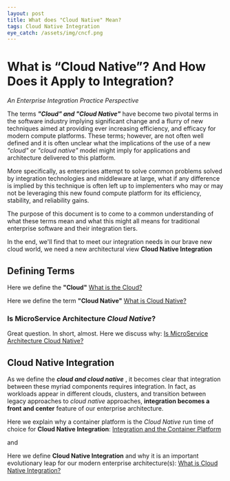 ```yaml
---
layout: post
title: What does "Cloud Native" Mean?
tags: Cloud Native Integration 
eye_catch: /assets/img/cncf.png
---
```


# What is “Cloud Native”? And How Does it Apply to Integration? 
*An Enterprise Integration Practice Perspective* 

The terms ***"Cloud" and "Cloud Native"*** have become two pivotal terms in the software industry implying significant change and a flurry of new techniques aimed at providing ever increasing efficiency, and efficacy 
for modern compute platforms. These terms; however, are not often well defined and it is often unclear what the implications of the use of a new *"cloud"* or *"cloud native"* model might imply for applications and architecture delivered to this platform. 

More specifically, as enterprises attempt to solve common problems solved by integration technologies and middleware at large, what if any difference is implied by this technique is often left up to implementers who may or may not be leveraging this new found compute platform for its efficiency, stability, and reliability gains. 

The purpose of this document is to come to a common understanding of what these terms mean and what this might all means for traditional enterprise software and their integration tiers. 

In the end, we'll find that to meet our integration needs in our brave new cloud world, we need a new architectural view **Cloud Native Integration** 

## Defining Terms

Here we define the **"Cloud"** [What is the Cloud?](https://github.com/mike-costello/cloud-native-integration/blob/master/definition-cloud.md)

Here we define the term **"Cloud Native"** [What is Cloud Native?](cloud-native/definition-cloudnative.md)

### Is MicroService Architecture *Cloud Native*?
Great question. In short, almost. Here we discuss why: [Is MicroService Architecture Cloud Native?](/assets/cloud-native/msa-cloudnative.md)

## **Cloud Native Integration**  
As we define the ***cloud and cloud native*** , it becomes clear that integration between these myriad components requires integration. In fact, as workloads appear in different clouds, clusters, and transition between legacy approaches to *cloud native* approaches, **integration becomes a front and center** feature of our enterprise architecture. 

Here we explain why a container platform is the *Cloud Native* run time of choice for **Cloud Native Integration**: [Integration and the Container Platform](cloud-native-container-platform.md)

and 

Here we define **Cloud Native Integration** and why it is an important evolutionary leap for our modern enterprise architecture(s): [What is Cloud Native Integration?](what-is-cloud-native-integration.md) 
